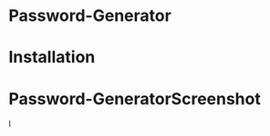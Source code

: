 # Password-Generator










# Installation 















# Password-GeneratorScreenshot














I 
